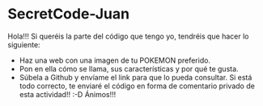 # SecretCode-Juan

Hola!!!
Si queréis la parte del código que tengo yo, tendréis que hacer lo siguiente:

- Haz una web con una imagen de tu POKEMON preferido.
- Pon en ella cómo se llama, sus características y por qué te gusta.
- Súbela a Github y envíame el link para que lo pueda consultar.
  Si está todo correcto, te enviaré el código en forma de comentario privado de esta actividad!! :-D
  Ánimos!!!
